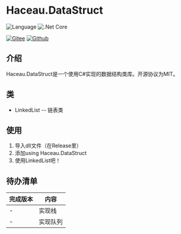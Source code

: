 Haceau.DataStruct
===========
![Language](https://img.shields.io/badge/Language-C%23-blue.svg?style=flat-square) ![.Net Core](https://img.shields.io/badge/.Net&nbsp;Core-3.1-blue.svg?style=flat-square)

[![Gitee](https://img.shields.io/badge/Gitee-辰落火辉Haceau-red.svg?style=flat-square)](https://gitee.com/haceau/Haceau.DataStruct) [![Github](https://img.shields.io/badge/Github-HaceauZoac-blue.svg?style=flat-square)](https://github.com/Haceau-Zoac/Haceau.DataStruct)

介绍
---
Haceau.DataStruct是一个使用C#实现的数据结构类库。开源协议为MIT。

类
---
* LinkedList -- 链表类

使用
---
1. 导入dll文件（在Release里）
2. 添加using Haceau.DataStruct
3. 使用LinkedList吧！

待办清单
---
|完成版本|内容|
|---|---|
|-|实现栈|
|-|实现队列|